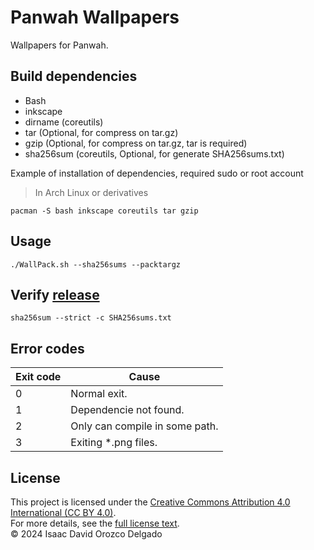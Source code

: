 # Panwah Wallpapers
Wallpapers for Panwah.

## Build dependencies
* Bash
* inkscape
* dirname (coreutils)
* tar (Optional, for compress on tar.gz)
* gzip (Optional, for compress on tar.gz, tar is required)
* sha256sum (coreutils, Optional, for generate SHA256sums.txt)

Example of installation of dependencies, required sudo or root account
> In Arch Linux or derivatives
```
pacman -S bash inkscape coreutils tar gzip
```

## Usage
```
./WallPack.sh --sha256sums --packtargz
```

## Verify [release](https://github.com/RedWared/Panwah-Wallpapers/releases)
```
sha256sum --strict -c SHA256sums.txt
```

## Error codes
| Exit code	| Cause					|
| --- 		| ---					|
| 0		| Normal exit.				|
| 1		| Dependencie not found.		|
| 2		| Only can compile in some path.	|
| 3		| Exiting *.png files.			|

## License
This project is licensed under the [Creative Commons Attribution 4.0 International (CC BY 4.0)](https://creativecommons.org/licenses/by/4.0/). <br>
For more details, see the [full license text](LICENSE). <br>
© 2024 Isaac David Orozco Delgado
